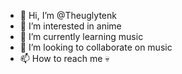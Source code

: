- 👋 Hi, I’m @Theuglytenk
- 👀 I’m interested in anime
- 🌱 I’m currently learning music
- 💞️ I’m looking to collaborate on music 
- 📫 How to reach me 💀

<!---
Theuglytenk/Theuglytenk is a ✨ special ✨ repository because its `README.md` (this file) appears on your GitHub profile.
You can click the Preview link to take a look at your changes.
--->
